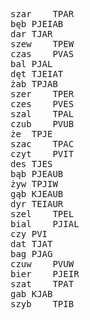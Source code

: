 <pre>
szar	TPAR
bęb	PJEIAB
dar	TJAR
szew	TPEW
czas	PVAS
bal	PJAL
dęt	TJEIAT
żab	TPJAB
szer	TPER
czes	PVES
szal	TPAL
czub	PVUB
że	TPJE
szac	TPAC
czyt	PVIT
des	TJES
bąb	PJEAUB
żyw	TPJIW
gąb	KJEAUB
dyr	TEIAUR
szel	TPEL
bial	PJIAL
czy	PVI
dat	TJAT
bag	PJAG
czuw	PVUW
bier	PJEIR
szat	TPAT
gab	KJAB
szyb	TPIB
</pre>
